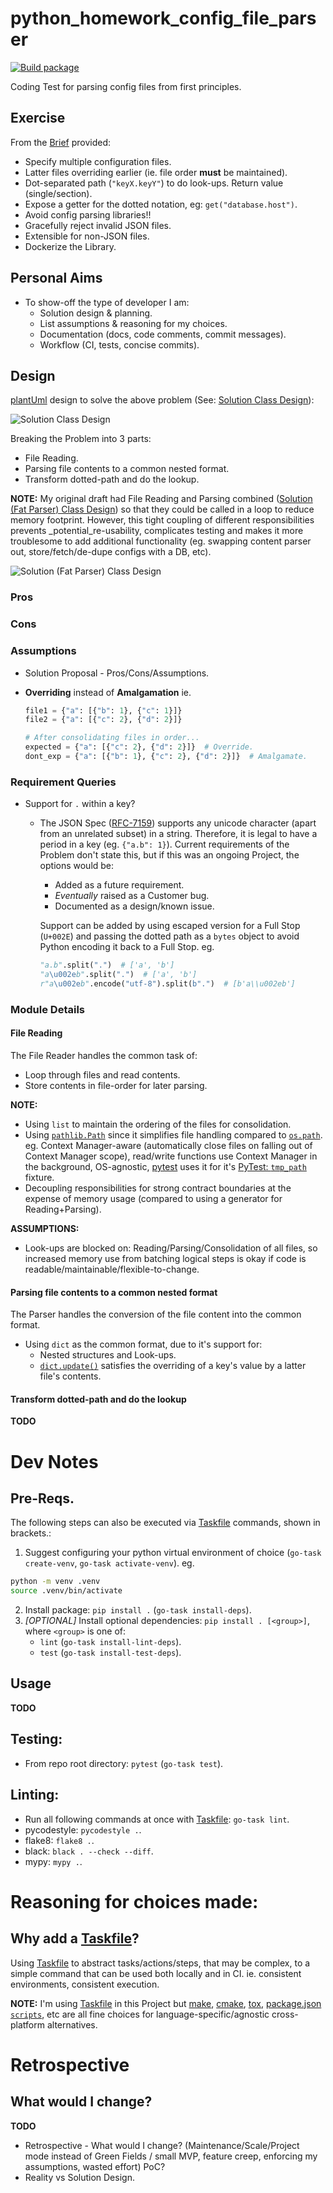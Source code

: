 # python_homework_config_file_parser

[![Build package](https://github.com/jackson15j/python_homework_config_file_parser/actions/workflows/build.yml/badge.svg)](https://github.com/jackson15j/python_homework_config_file_parser/actions/workflows/build.yml)

Coding Test for parsing config files from first principles.

## Exercise

From the [Brief] provided:

- Specify multiple configuration files.
- Latter files overriding earlier (ie. file order **must** be maintained).
- Dot-separated path (`"keyX.keyY"`) to do look-ups. Return value
  (single/section).
- Expose a getter for the dotted notation, eg: `get("database.host")`.
- Avoid config parsing libraries!!
- Gracefully reject invalid JSON files.
- Extensible for non-JSON files.
- Dockerize the Library.

## Personal Aims

* To show-off the type of developer I am:
    * Solution design & planning.
    * List assumptions & reasoning for my choices.
    * Documentation (docs, code comments, commit messages).
    * Workflow (CI, tests, concise commits).

## Design

[plantUml] design to solve the above problem (See: [Solution Class Design]):

![Solution Class Design][Solution Class Design]

Breaking the Problem into 3 parts:

* File Reading.
* Parsing file contents to a common nested format.
* Transform dotted-path and do the lookup.

**NOTE:** My original draft had File Reading and Parsing combined ([Solution
(Fat Parser) Class Design]) so that they could be called in a loop to reduce
memory footprint. However, this tight coupling of different responsibilities
prevents _potential_re-usability, complicates testing and makes it more
troublesome to add additional functionality (eg. swapping content parser out,
store/fetch/de-dupe configs with a DB, etc).

![Solution (Fat Parser) Class Design][Solution (Fat Parser) Class Design]

### Pros

### Cons

### Assumptions

* Solution Proposal - Pros/Cons/Assumptions.
* **Overriding** instead of **Amalgamation** ie.

  ```python
  file1 = {"a": [{"b": 1}, {"c": 1}]}
  file2 = {"a": [{"c": 2}, {"d": 2}]}

  # After consolidating files in order...
  expected = {"a": [{"c": 2}, {"d": 2}]}  # Override.
  dont_exp = {"a": [{"b": 1}, {"c": 2}, {"d": 2}]}  # Amalgamate.
  ```

### Requirement Queries

* Support for `.` within a key?
    * The JSON Spec ([RFC-7159]) supports any unicode character (apart from an
      unrelated subset) in a string. Therefore, it is legal to have a period in
      a key (eg. `{"a.b": 1}`). Current requirements of the Problem don't state
      this, but if this was an ongoing Project, the options would be:

      * Added as a future requirement.
      * _Eventually_ raised as a Customer bug.
      * Documented as a design/known issue.

      Support can be added by using escaped version for a Full Stop (`U+002E`)
      and passing the dotted path as a `bytes` object to avoid Python encoding
      it back to a Full Stop. eg.

      ```python
      "a.b".split(".")  # ['a', 'b']
      "a\u002eb".split(".")  # ['a', 'b']
      r"a\u002eb".encode("utf-8").split(b".")  # [b'a\\u002eb']
      ```


### Module Details

#### File Reading

The File Reader handles the common task of:

* Loop through files and read contents.
* Store contents in file-order for later parsing.

**NOTE:**

* Using `list` to maintain the ordering of the files for consolidation.
* Using [`pathlib.Path`] since it simplifies file handling compared to
  [`os.path`]. eg. Context Manager-aware (automatically close files on falling
  out of Context Manager scope), read/write functions use Context Manager in
  the background, OS-agnostic, [pytest] uses it for it's [PyTest: `tmp_path`]
  fixture.
* Decoupling responsibilities for strong contract boundaries at the expense of
  memory usage (compared to using a generator for Reading+Parsing).

**ASSUMPTIONS:**

* Look-ups are blocked on: Reading/Parsing/Consolidation of all files, so
  increased memory use from batching logical steps is okay if code is
  readable/maintainable/flexible-to-change.

#### Parsing file contents to a common nested format

The Parser handles the conversion of the file content into the common format.

- Using `dict` as the common format, due to it's support for:
    - Nested structures and Look-ups.
    - [`dict.update()`] satisfies the overriding of a key's value by a latter
      file's contents.

#### Transform dotted-path and do the lookup

**TODO**



# Dev Notes

## Pre-Reqs.

The following steps can also be executed via [Taskfile] commands, shown in
brackets.:

1. Suggest configuring your python virtual environment of choice (`go-task
   create-venv`, `go-task activate-venv`). eg.

  ```bash
  python -m venv .venv
  source .venv/bin/activate
  ```

2. Install package: `pip install .` (`go-task install-deps`).
3. _[OPTIONAL]_ Install optional dependencies: `pip install . [<group>]`, where
   `<group>` is one of:
   * `lint` (`go-task install-lint-deps`).
   * `test` (`go-task install-test-deps`).

## Usage

**TODO**

## Testing:

* From repo root directory: `pytest` (`go-task test`).

## Linting:

* Run all following commands at once with [Taskfile]: `go-task lint`.
* pycodestyle: `pycodestyle .`.
* flake8: `flake8 .`.
* black: `black . --check --diff`.
* mypy: `mypy .`.


# Reasoning for choices made:

## Why add a [Taskfile]?

Using [Taskfile] to abstract tasks/actions/steps, that may be complex, to a
simple command that can be used both locally and in CI. ie. consistent
environments, consistent execution.

**NOTE:** I'm using [Taskfile] in this Project but [make], [cmake], [tox],
[package.json `scripts`], etc are all fine choices for
language-specific/agnostic cross-platform alternatives.


# Retrospective

## What would I change?

**TODO**

* Retrospective - What would I change? (Maintenance/Scale/Project mode instead
  of Green Fields / small MVP, feature creep, enforcing my assumptions, wasted
  effort) PoC?
* Reality vs Solution Design.








[Brief]: config-chg/README.md
[Example Configs]: config-chg/fixtures/

[PlantUml]: https://plantuml.com
[Solution Class Design]: http://www.plantuml.com/plantuml/proxy?cache=no&src=https://raw.githubusercontent.com/jackson15j/python_homework_config_file_parser/main/docs/designs/solution_class.plantuml
[Solution (Fat Parser) Class Design]: http://www.plantuml.com/plantuml/proxy?cache=no&src=https://raw.githubusercontent.com/jackson15j/python_homework_config_file_parser/main/docs/designs/solution_fat_parsers_class.plantuml
[PoC Class Design]: http://www.plantuml.com/plantuml/proxy?cache=no&src=https://raw.githubusercontent.com/jackson15j/python_homework_config_file_parser/main/docs/designs/poc_class.plantuml
[PoC Block Design]: http://www.plantuml.com/plantuml/proxy?cache=no&src=https://raw.githubusercontent.com/jackson15j/python_homework_config_file_parser/main/docs/designs/poc_block.plantuml
[PoC Sequence Design]: http://www.plantuml.com/plantuml/proxy?cache=no&src=https://raw.githubusercontent.com/jackson15j/python_homework_config_file_parser/main/docs/designs/poc_sequence.plantuml

[RFC-7159]: https://www.rfc-editor.org/rfc/rfc7159#section-8

[`pathlib.Path`]: https://docs.python.org/3/library/pathlib.html
[`os.path`]: https://docs.python.org/3/library/os.path.html
[PyTest: `tmp_path`]: https://docs.pytest.org/en/stable/how-to/tmp_path.html
[pytest]: https://docs.pytest.org/en/stable/contents.html
[`dict.update()`]: https://docs.python.org/3/library/stdtypes.html#dict.update

[Taskfile]: https://taskfile.dev
[make]: https://www.gnu.org/software/make/
[cmake]: https://cmake.org/
[tox]: https://tox.wiki/en/latest/index.html
[package.json `scripts`]: https://docs.npmjs.com/cli/v8/configuring-npm/package-json#scripts
